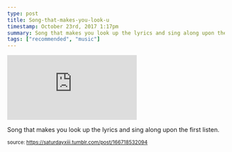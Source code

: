 ```yaml
---
type: post
title: Song-that-makes-you-look-u
timestamp: October 23rd, 2017 1:17pm
summary: Song that makes you look up the lyrics and sing along upon the first listenp 
tags: ["recommended", "music"]
---
```

<embed type="audio/mpeg" src="https://bandcamp.com/stream_redirect?enc=mp3-128&amp;track_id=2861756721&amp;ts=1618890940&amp;t=446bc89c61979b040ad147fa62d6702f5e45c846"></embed>
                    
                                               
Song that makes you look up the lyrics and sing along upon the first listen.
 
                                    
                                
<small>source: https://saturdayxiii.tumblr.com/post/166718532094</small>